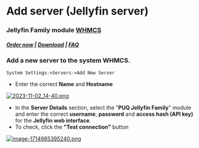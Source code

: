 # Add server (Jellyfin server)

### Jellyfin Family module **[WHMCS](https://puqcloud.com/link.php?id=77)** 

#####  [Order now](https://puqcloud.com/whmcs-module-jellyfin-family.php) | [Download](https://download.puqcloud.com/WHMCS/servers/PUQ_WHMCS-Jellyfin-Family/) | [FAQ](https://faq.puqcloud.com/)

### Add a new server to the system WHMCS.

```
System Settings->Servers->Add New Server
```

- Enter the correct **Name** and **Hostname**

[![2023-11-02_14-40.png](https://doc.puq.info/uploads/images/gallery/2023-11/scaled-1680-/2023-11-02-14-40.png)](https://doc.puq.info/uploads/images/gallery/2023-11/2023-11-02-14-40.png)

- In the **Server Details** section, select the "**PUQ Jellyfin Family**" module and enter the correct **username**, **password** and **access hash (API key)** for the **Jellyfin web interface**.
- To check, click the **"Test connection"** button

[![image-1714985395240.png](https://doc.puq.info/uploads/images/gallery/2024-05/scaled-1680-/image-1714985395240.png)](https://doc.puq.info/uploads/images/gallery/2024-05/image-1714985395240.png)